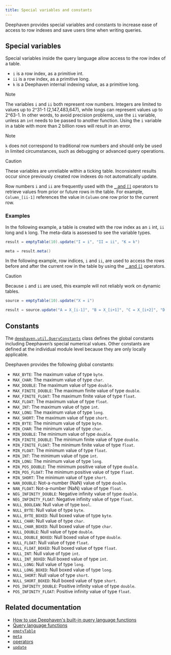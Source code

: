 ```yaml
---
title: Special variables and constants
---
```


Deephaven provides special variables and constants to increase ease of access to row indexes and save users time when writing queries.

## Special variables

Special variables inside the query language allow access to the row index of a table.

- `i` is a row index, as a primitive int.
- `ii` is a row index, as a primitive long.
- `k` is a Deephaven internal indexing value, as a primitive long.

> [!NOTE]
> The variables `i` and `ii` both represent row numbers. Integers are limited to values up to 2^31-1 (2,147,483,647), while longs can represent values up to 2^63-1. In other words, to avoid precision problems, use the `ii` variable, unless an `int` needs to be passed to another function. Using the `i` variable in a table with more than 2 billion rows will result in an error.

> [!NOTE]
> `k` does not correspond to traditional row numbers and should only be used in limited circumstances, such as debugging or advanced query operations.

> [!CAUTION]
> These variables are unreliable within a ticking table. Inconsistent results occur since previously created row indexes do not automatically update.

Row numbers `i` and `ii` are frequently used with the [`_` and `[]`](../../query-language/types/arrays.md) operators to retrieve values from prior or future rows in the table. For example, `Column_[ii-1]` references the value in `Column` one row prior to the current row.

### Examples

In the following example, a table is created with the row index as an `i` int, `ii` long and `k` long. The meta-data is assessed to see the variable types.

```groovy order=result,meta
result = emptyTable(10).update("I = i", "II = ii", "K = k")

meta = result.meta()
```

In the following example, row indices, `i` and `ii`, are used to access the rows before and after the current row in the table by using the [`_` and `[]`](../../query-language/types/arrays.md) operators.

> [!CAUTION]
> Because `i` and `ii` are used, this example will not reliably work on dynamic tables.

```groovy order=source,result
source = emptyTable(10).update("X = i")

result = source.update("A = X_[i-1]", "B = X_[i+1]", "C = X_[i+2]", "D = sqrt(X_[i-1] + X_[i+1])")
```

## Constants

The [`deephaven.util.QueryConstants`](/core/javadoc/io/deephaven/util/QueryConstants.html) class defines the global constants including Deephaven’s special numerical values. Other constants are defined at the individual module level because they are only locally applicable.

Deephaven provides the following global constants:

- `MAX_BYTE`: The maximum value of type `byte`.
- `MAX_CHAR`: The maximum value of type `char`.
- `MAX_DOUBLE`: The maximum value of type `double`.
- `MAX_FINITE_DOUBLE`: The maximum finite value of type `double`.
- `MAX_FINITE_FLOAT`: The maximum finite value of type `float`.
- `MAX_FLOAT`: The maximum value of type `float`.
- `MAX_INT`: The maximum value of type `int`.
- `MAX_LONG`: The maximum value of type `long`.
- `MAX_SHORT`: The maximum value of type `short`.
- `MIN_BYTE`: The minimum value of type `byte`.
- `MIN_CHAR`: The minimum value of type `char`.
- `MIN_DOUBLE`: The minimum value of type `double`.
- `MIN_FINITE_DOUBLE`: The minimum finite value of type `double`.
- `MIN_FINITE_FLOAT`: The minimum finite value of type `float`.
- `MIN_FLOAT`: The minimum value of type `float`.
- `MIN_INT`: The minimum value of type `int`.
- `MIN_LONG`: The minimum value of type `long`.
- `MIN_POS_DOUBLE`: The minimum positive value of type `double`.
- `MIN_POS_FLOAT`: The minimum positive value of type `float`.
- `MIN_SHORT`: The minimum value of type `short`.
- `NAN_DOUBLE`: Not-a-number (NaN) value of type `double`.
- `NAN_FLOAT`: Not-a-number (NaN) value of type `float`.
- `NEG_INFINITY_DOUBLE`: Negative infinity value of type `double`.
- `NEG_INFINITY_FLOAT`: Negative infinity value of type `float`.
- `NULL_BOOLEAN`: Null value of type `bool`.
- `NULL_BYTE`: Null value of type `byte`.
- `NULL_BYTE_BOXED`: Null boxed value of type `byte`.
- `NULL_CHAR`: Null value of type `char`.
- `NULL_CHAR_BOXED`: Null boxed value of type `char`.
- `NULL_DOUBLE`: Null value of type `double`.
- `NULL_DOUBLE_BOXED`: Null boxed value of type `double`.
- `NULL_FLOAT`: Null value of type `float`.
- `NULL_FLOAT_BOXED`: Null boxed value of type `float`.
- `NULL_INT`: Null value of type `int`.
- `NULL_INT_BOXED`: Null boxed value of type `int`.
- `NULL_LONG`: Null value of type `long`.
- `NULL_LONG_BOXED`: Null boxed value of type `long`.
- `NULL_SHORT`: Null value of type `short`.
- `NULL_SHORT_BOXED`: Null boxed value of type `short`.
- `POS_INFINITY_DOUBLE`: Positive infinity value of type `double`.
- `POS_INFINITY_FLOAT`: Positive infinity value of type `float`.

## Related documentation

- [How to use Deephaven's built-in query language functions](../../../how-to-guides/built-in-functions.md)
- [Query language functions](../query-library/query-language-function-reference.md)
- [`emptyTable`](../../table-operations/create/emptyTable.md)
- [`meta`](../../table-operations/metadata/meta.md)
- [operators](../../../how-to-guides/operators.md)
- [`update`](../../table-operations/select/update.md)
